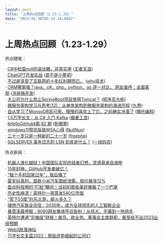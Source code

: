 ```yaml
---
layout: post
title: "上周热点回顾（1.23-1.29）"
date: "2023-01-30T05:15:18.986Z"
---
```

上周热点回顾（1.23-1.29）
=================

热点随笔：

· [C#中检查null的语法糖，非常实用](https://www.cnblogs.com/dotnet-college/archive/2023/01/25/17067371.html) ([王者天涯](https://www.cnblogs.com/dotnet-college/))  
· [ChatGPT开发实战](https://www.cnblogs.com/smartloli/archive/2023/01/27/17069184.html) ([哥不是小萝莉](https://www.cnblogs.com/smartloli/))  
· [不过是享受了互联网的十年红利期而已。](https://www.cnblogs.com/thisiswhy/archive/2023/01/28/17071228.html) ([why技术](https://www.cnblogs.com/thisiswhy/))  
· [ORM哪家强？java，c#，php，python，go 逐一对比， 网友直呼：全面客观](https://www.cnblogs.com/tangpanqing/archive/2023/01/29/17072958.html) ([汤哥搞开发](https://www.cnblogs.com/tangpanqing/))  
· [大公司为什么禁止SpringBoot项目使用Tomcat？](https://www.cnblogs.com/tyson03/archive/2023/01/28/17071027.html) ([程序员大彬](https://www.cnblogs.com/tyson03/))  
· [微服务架构学习与思考(12)：从单体架构到微服务架构的演进历程](https://www.cnblogs.com/jiujuan/archive/2023/01/25/17066590.html) ([九卷](https://www.cnblogs.com/jiujuan/))  
· [自从学习了MongoDB高可用，慢慢的喜欢上了它，之前确实冷落了](https://www.cnblogs.com/nezhaSoft/archive/2023/01/27/17068767.html) ([哪吒编程](https://www.cnblogs.com/nezhaSoft/))  
· [1.5万字长文：从 C# 入门 Kafka](https://www.cnblogs.com/whuanle/archive/2023/01/28/17069128.html) ([痴者工良](https://www.cnblogs.com/whuanle/))  
· [《HelloGitHub》第 82 期](https://www.cnblogs.com/xueweihan/archive/2023/01/28/17069622.html) ([削微寒](https://www.cnblogs.com/xueweihan/))  
· [windows11预览版装WSA心得](https://www.cnblogs.com/nullnuo/archive/2023/01/27/17068843.html) ([NullNuo](https://www.cnblogs.com/nullnuo/))  
· [三十一岁只是一种新的二十一岁](https://www.cnblogs.com/freephp/archive/2023/01/28/17071449.html) ([freephp](https://www.cnblogs.com/freephp/))  
· [SQLSERVER 事务日志的 LSN 到底是什么？](https://www.cnblogs.com/huangxincheng/archive/2023/01/28/17069686.html) ([一线码农](https://www.cnblogs.com/huangxincheng/))

热点新闻：

· [机器人液化越狱！中国团队实现终结者幻想，灵感竟来自海参](https://news.cnblogs.com/n/735573/)  
· [15年封神，GitHub开发者破亿！](https://news.cnblogs.com/n/735546/)  
· [“租个手机回家过年”，我后悔了](https://news.cnblogs.com/n/735581/)  
· [雷军玩真的，首款小米汽车图纸泄露，股价暴涨12%](https://news.cnblogs.com/n/735561/)  
· [盘点科技圈的“打脸”瞬间！当初的那些美好像极了一个巴掌](https://news.cnblogs.com/n/735591/)  
· [历史性崩溃！英特尔一夜蒸发540亿市值](https://news.cnblogs.com/n/735586/)  
· [“零下53度”的东北游，能火多久？](https://news.cnblogs.com/n/735590/)  
· [理想汽车致全员信：2030年，成为全球领先的人工智能企业](https://news.cnblogs.com/n/735593/)  
· [暴雪凌晨停服：8090网友集体怀旧告别！从伟大、平庸到一地鸡毛](https://news.cnblogs.com/n/735538/)  
· [英特尔遭遇“灾难级”财报！裁员、砍业务、董事会主席辞职，甚至给不出2023业绩预期](https://news.cnblogs.com/n/735592/)  
· [Web3跌落神坛](https://news.cnblogs.com/n/735582/)  
· [万字长文复盘2022：那些逆势崛起的公司们](https://news.cnblogs.com/n/735585/)
